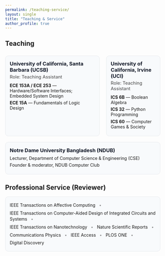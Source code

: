 ```yaml
---
permalink: /teaching-service/
layout: single
title: "Teaching & Service"
author_profile: true
---
```


<!-- Minimal, clean styling just for this page (light-only, no theme vars) -->
<style>
  .section{
    border:1px solid #e5e7eb;
    background:#f8fafc;
    border-radius:10px;
    padding:14px;
    margin:.6rem 0;
  }
  .section h3{margin:.1rem 0 .25rem;color:#111827}
  .role-line{font-size:.92rem;opacity:.8;margin:.1rem 0 .4rem}
  .list{list-style:none;padding:0;margin:.25rem 0}
  .list li{padding:.18rem 0}

  .columns{
    display:grid;
    grid-template-columns:repeat(2,minmax(0,1fr));
    gap:14px;
  }
  @media (max-width:980px){
    .columns{grid-template-columns:1fr}
  }

  /* inline, middot-separated reviewer list — wrap-safe & NOT justified */
  .inline-list{
    list-style:none;
    padding:0;
    margin:.2rem 0;
    display:flex;
    flex-wrap:wrap;
    gap:6px 12px;
    max-width:100%;
    text-align:left !important;
    text-justify:auto !important;
  }
  .inline-list li{
    position:relative;
    white-space:normal;
    overflow-wrap:anywhere;
    word-break:normal;
    max-width:100%;
    line-height:1.4;
    text-align:left !important;
    text-justify:auto !important;
  }
  .inline-list li:not(:last-child)::after{
    content:"•";
    margin-left:12px;
    opacity:.45;
  }
  @media (max-width:540px){
    .inline-list{gap:6px 8px}
    .inline-list li:not(:last-child)::after{margin-left:8px}
  }

  /* keep normal (non-justified) lists inside these light sections */
  .section .list,
  .section .list li{
    text-align:left !important;
    text-justify:auto !important;
  }
</style>

## Teaching

<div class="columns">
  <div class="section">
    <h3>University of California, Santa Barbara (UCSB)</h3>
    <div class="role-line">Role: Teaching Assistant</div>
    <ul class="list">
      <li><strong>ECE 153A / ECE 253</strong> — Hardware/Software Interfaces; Embedded System Design</li>
      <li><strong>ECE 15A</strong> — Fundamentals of Logic Design</li>
    </ul>
  </div>

  <div class="section">
    <h3>University of California, Irvine (UCI)</h3>
    <div class="role-line">Role: Teaching Assistant</div>
    <ul class="list">
      <li><strong>ICS 6B</strong> — Boolean Algebra</li>
      <li><strong>ICS 32</strong> — Python Programming</li>
      <li><strong>ICS 60</strong> — Computer Games &amp; Society</li>
    </ul>
  </div>
</div>

<div class="section">
  <h3>Notre Dame University Bangladesh (NDUB)</h3>
  <ul class="list">
    <li>Lecturer, Department of Computer Science &amp; Engineering (CSE)</li>
    <li>Founder &amp; moderator, NDUB Computer Club</li>
  </ul>
</div>

## Professional Service (Reviewer)

<div class="section">
  <ul class="inline-list">
    <li>IEEE Transactions on Affective Computing</li>
    <li>IEEE Transactions on Computer-Aided Design of Integrated Circuits and Systems</li>
    <li>IEEE Transactions on Nanotechnology</li>
    <li>Nature Scientific Reports</li>
    <li>Communications Physics</li>
    <li>IEEE Access</li>
    <li>PLOS ONE</li>
    <li>Digital Discovery</li>
  </ul>
</div>
